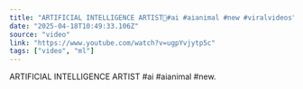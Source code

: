 ```yaml
---
title: "ARTIFICIAL INTELLIGENCE ARTIST📍#ai #aianimal #new #viralvideos"
date: "2025-04-18T10:49:33.106Z"
source: "video"
link: "https://www.youtube.com/watch?v=ugpYvjytp5c"
tags: ["video", "ml"]
---
```


ARTIFICIAL INTELLIGENCE ARTIST #ai #aianimal #new.
